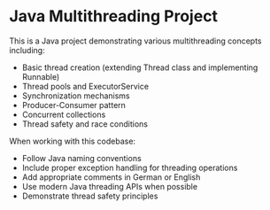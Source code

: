 <!-- Use this file to provide workspace-specific custom instructions to Copilot. For more details, visit https://code.visualstudio.com/docs/copilot/copilot-customization#_use-a-githubcopilotinstructionsmd-file -->

# Java Multithreading Project

This is a Java project demonstrating various multithreading concepts including:

- Basic thread creation (extending Thread class and implementing Runnable)
- Thread pools and ExecutorService
- Synchronization mechanisms
- Producer-Consumer pattern
- Concurrent collections
- Thread safety and race conditions

When working with this codebase:
- Follow Java naming conventions
- Include proper exception handling for threading operations
- Add appropriate comments in German or English
- Use modern Java threading APIs when possible
- Demonstrate thread safety principles
